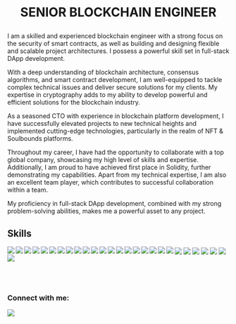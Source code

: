 <h1 align='center'>

 SENIOR BLOCKCHAIN ENGINEER

</h1>

I am a skilled and experienced blockchain engineer with a strong focus on the security of smart contracts, as well as building and designing flexible and scalable project architectures. I possess a powerful skill set in full-stack DApp development.

With a deep understanding of blockchain architecture, consensus algorithms, and smart contract development, I am well-equipped to tackle complex technical issues and deliver secure solutions for my clients. My expertise in cryptography adds to my ability to develop powerful and efficient solutions for the blockchain industry.

As a seasoned CTO with experience in blockchain platform development, I have successfully elevated projects to new technical heights and implemented cutting-edge technologies, particularly in the realm of NFT & Soulbounds platforms.

Throughout my career, I have had the opportunity to collaborate with a top global company, showcasing my high level of skills and expertise. Additionally, I am proud to have achieved first place in Solidity, further demonstrating my capabilities. Apart from my technical expertise, I am also an excellent team player, which contributes to successful collaboration within a team.

My proficiency in full-stack DApp development, combined with my strong problem-solving abilities, makes me a powerful asset to any project.


## Skills  


<img align="left" src="https://img.shields.io/badge/Ethereum-000000?style=for-the-badge&logo=Ethereum&logoColor=white" />
<img align="left" src="https://img.shields.io/badge/Solidity-000000?style=for-the-badge&logo=solidity&logoColor=white" />
<img align="left" src="https://img.shields.io/badge/chainlink-000000?style=for-the-badge&logo=chainlink&logoColor=white" />
<img align="center" src="https://img.shields.io/badge/OpenZeppelin-000000?style=for-the-badge&logo=openzeppelin&logoColor=white" />
<img align="left" src="https://img.shields.io/badge/hardhat-800000?style=for-the-badge" />
<img align="left" src="https://img.shields.io/badge/Ethers.js-800000?style=for-the-badge" />
<img align="left" src="https://img.shields.io/badge/-Smart%20Contracts-800000?style=for-the-badge" />
<img align="center" src="https://img.shields.io/badge/-NFT-800000?style=for-the-badge" />
<img align="left" src="https://img.shields.io/badge/-SOULBOUNDS-990000?style=for-the-badge" />
<img align="left" src="https://img.shields.io/badge/-CRYPTOGRAPHY-990000?style=for-the-badge" />
<img align="left" src="https://img.shields.io/badge/-DEFI-990000?style=for-the-badge" />
<img align="center" src="https://img.shields.io/badge/-Polygon-990000?style=for-the-badge" />
<img align="left" src="https://img.shields.io/badge/-POLYGONEDGE-b30000?style=for-the-badge" />
<img align="left" src="https://img.shields.io/badge/-LAYER2-b30000?style=for-the-badge" />
<img align="left" src="https://img.shields.io/badge/-OPTIMIZM-b30000?style=for-the-badge" />
<img align="center" src="https://img.shields.io/badge/-AVALANCHE-b30000?style=for-the-badge" />
<img align="left" src="https://img.shields.io/badge/-BSC-e60000?style=for-the-badge" />
<img align="left" src="https://img.shields.io/badge/Flow-e60000?style=for-the-badge" />
<img align="left" src="https://img.shields.io/badge/Cadence-e60000?style=for-the-badge" />
<img align="center" src="https://img.shields.io/badge/React-e60000?style=for-the-badge&logo=react&logoColor=white" />
<img align="left" src="https://img.shields.io/badge/Next.js-ff0000?style=for-the-badge&logo=next.js&logoColor=white" />
<img align="left" src="https://img.shields.io/badge/VUE-ff0000?style=for-the-badge&logo=vue.js&logoColor=white" />
<img align="left" src="https://img.shields.io/badge/VUEX-ff0000?style=for-the-badge&logo=vuex.js&logoColor=white" />
<img align="center" src="https://img.shields.io/badge/Node.js-ff0000?style=for-the-badge&logo=nodedotjs&logoColor=white" />
<img align="left" src="https://img.shields.io/badge/Javascript-ff1a1a?style=for-the-badge&logo=javascript&logoColor=white" />
<img align="left" src="https://img.shields.io/badge/Typescript-ff1a1a?style=for-the-badge&logo=typescript&logoColor=white" />
<img align="left" src="https://img.shields.io/badge/-PYTHON-ff1a1a?style=for-the-badge&logo=python&logoColor=white" />

<br><br>
</a>&nbsp;&nbsp;



### Connect with me:


<p align='center'>


<a href="https://t.me/lssleo" target="_blank">
    <img align="left" src="https://img.shields.io/badge/Telegram-800000?style=for-the-badge&logo=telegram&logoColor=white" />        
  </a>


</p>



<!---
<img align="left" src="https://img.shields.io/badge/Web3.js-4EA94B?style=for-the-badge&logo=web3dotjs&logoColor=white" />
<img align="left" src="https://img.shields.io/badge/-DEX-339933?style=for-the-badge" />
<img align="left" src="https://img.shields.io/badge/Git-F05032?style=for-the-badge&logo=git&logoColor=white" />
<img align="left" src="https://img.shields.io/badge/React-20232A?style=for-the-badge&logo=react&logoColor=61DAFB" />
<img align="left" src="https://img.shields.io/badge/-BSC-%237E7FC8?style=for-the-badge" />
-->
